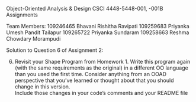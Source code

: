 Object-Oriented Analysis & Design CSCI 4448-5448-001, -001B Assignments

Team Members: 
109246465  Bhavani Rishitha Ravipati
109259683  Priyanka Umesh Pandit Tailapur
109265722  Priyanka Sundaram
109258663  Reshma Chowdary Morampudi


Solution to Question 6 of Assignment 2: 

6. Revisit your Shape Program from Homework 1.
Write this program again (with the same requirements as the original) in a different OO language than you used the first time. 
Consider anything from an OOAD perspective that you’ve learned or thought about that you should change in this version.  
Include those changes in your code’s comments and your README file
